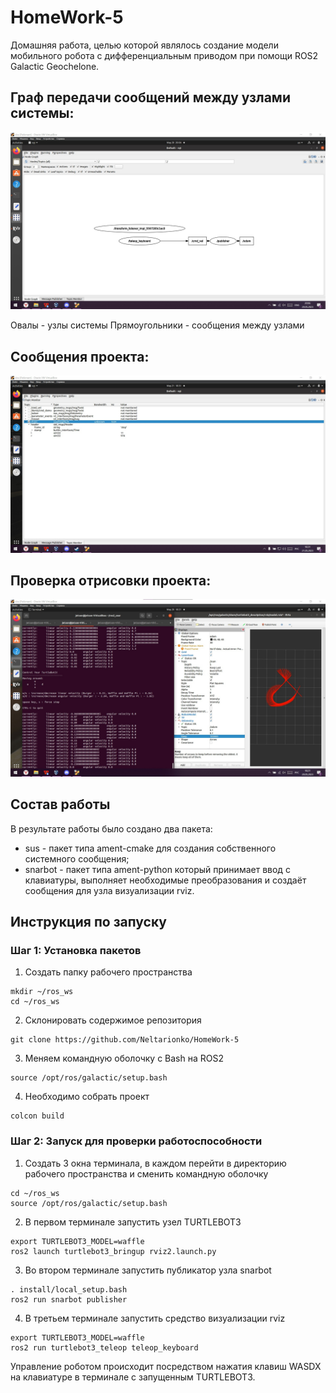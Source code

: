 # HomeWork-5
Домашняя работа, целью которой являлось создание модели мобильного робота с дифференциальным приводом при помощи ROS2 Galactic Geochelone.

## Граф передачи сообщений между узлами системы: 
![alt text](https://github.com/Neltarionko/HomeWork-5/blob/main/image/rqt.jpg "Cтруктура проекта в виде графа")

Овалы - узлы системы
Прямоугольники - сообщения между узлами

## Сообщения проекта: 
![alt text](https://github.com/Neltarionko/HomeWork-5/blob/main/image/msg.jpg )

## Проверка отрисовки проекта: 
![alt text](https://github.com/Neltarionko/HomeWork-5/blob/main/image/odom.jpg "ТЕКСТ ПРИ НАВЕДЕНИИ")


## Состав работы
В результате работы было создано два пакета:
* sus - пакет типа ament-cmake для создания собственного системного сообщения;
* snarbot - пакет типа ament-python который принимает ввод с клавиатуры, выполняет необходимые преобразования и создаёт сообщения для узла визуализации rviz.

## Инструкция по запуску
### Шаг 1: Установка пакетов
1. Создать папку рабочего пространства
```
mkdir ~/ros_ws
cd ~/ros_ws
```
2. Склонировать содержимое репозитория
```
git clone https://github.com/Neltarionko/HomeWork-5
```
3. Меняем командную оболочку с Bash на ROS2
```
source /opt/ros/galactic/setup.bash
```
4. Необходимо собрать проект
```
colcon build
```
### Шаг 2: Запуск для проверки работоспособности
1. Создать 3 окна терминала, в каждом перейти в директорию рабочего пространства и сменить командную оболочку
```
cd ~/ros_ws
source /opt/ros/galactic/setup.bash
```
2. В первом терминале запустить узел TURTLEBOT3
```
export TURTLEBOT3_MODEL=waffle
ros2 launch turtlebot3_bringup rviz2.launch.py
```
3. Во втором терминале запустить публикатор узла snarbot
```
. install/local_setup.bash 
ros2 run snarbot publisher
```
4. В третьем терминале запустить средство визуализации rviz
```
export TURTLEBOT3_MODEL=waffle
ros2 run turtlebot3_teleop teleop_keyboard 
```

Управление роботом происходит посредством нажатия клавиш WASDX на клавиатуре в терминале с запущенным TURTLEBOT3. 

